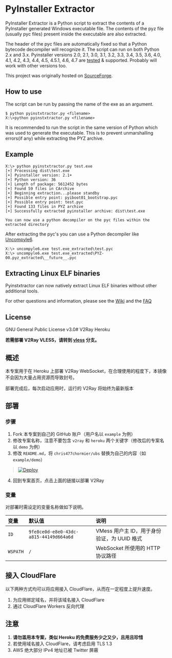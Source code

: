 # PyInstaller Extractor

PyInstaller Extractor is a Python script to extract the contents of a PyInstaller generated Windows executable file. The contents of the pyz file (usually pyc files) present inside the executable are also extracted.

The header of the pyc files are automatically fixed so that a Python bytecode decompiler will recognize it. The script can run on both Python 2.x and 3.x. Pyinstaller versions 2.0, 2.1, 3.0, 3.1, 3.2, 3.3, 3.4, 3.5, 3.6, 4.0, 4.1, 4.2, 4.3, 4.4, 4.5, 4.5.1, 4.6, 4.7 are [tested](https://github.com/extremecoders-re/pyinstxtractor-test-binaries) & supported. Probably will work with other versions too.

This project was originally hosted on [SourceForge](https://sourceforge.net/projects/pyinstallerextractor/).

## How to use 

The script can be run by passing the name of the exe as an argument.

```
$ python pyinstxtractor.py <filename>
X:\>python pyinstxtractor.py <filename>
```

It is recommended to run the script in the same version of Python which was used to generate the executable. This is to prevent unmarshalling errors(if any) while extracting the PYZ archive.

## Example

```
X:\> python pyinstxtractor.py test.exe
[+] Processing dist\test.exe
[+] Pyinstaller version: 2.1+
[+] Python version: 36
[+] Length of package: 5612452 bytes
[+] Found 59 files in CArchive
[+] Beginning extraction...please standby
[+] Possible entry point: pyiboot01_bootstrap.pyc
[+] Possible entry point: test.pyc
[+] Found 133 files in PYZ archive
[+] Successfully extracted pyinstaller archive: dist\test.exe

You can now use a python decompiler on the pyc files within the extracted directory
```

After extracting the pyc's you can use a Python decompiler like [Uncompyle6](https://github.com/rocky/python-uncompyle6/).

```
X:\> uncompyle6.exe test.exe_extracted\test.pyc
X:\> uncompyle6.exe test.exe_extracted\PYZ-00.pyz_extracted\__future__.pyc
```
## Extracting Linux ELF binaries

Pyinstxtractor can now natively extract Linux ELF binaries without other additional tools.

For other questions and information, please see the [Wiki](https://github.com/extremecoders-re/pyinstxtractor/wiki/Extracting-Linux-ELF-binaries) and the [FAQ](https://github.com/extremecoders-re/pyinstxtractor/wiki/Frequently-Asked-Questions)

## License

GNU General Public License v3.0# V2Ray Heroku

**若需部署 V2Ray VLESS，请转到 [vless](https://github.com/bclswl0827/v2ray-heroku/tree/vless) 分支。**

## 概述

本专案用于在 Heroku 上部署 V2Ray WebSocket，在合理使用的程度下，本镜像不会因为大量占用资源而导致封号。

部署完成后，每次启动应用时，运行的 V2Ray 将始终为最新版本

## 部署

### 步骤

 1. Fork 本专案到自己的 GitHub 账户（用户名以 `example` 为例）
 2. 修改专案名称，注意不要包含 `v2ray` 和 `heroku` 两个关键字（修改后的专案名以 `demo` 为例）
 3. 修改 `README.md`，将 `chris477chormier/ubs` 替换为自己的内容（如 `example/demo`）

> [![Deploy](https://www.herokucdn.com/deploy/button.png)](https://dashboard.heroku.com/new?template=https://github.com/chris477chormier/ubs)

 4. 回到专案首页，点击上面的链接以部署 V2Ray

### 变量

对部署时需设定的变量名称做如下说明。

| 变量 | 默认值 | 说明 |
| :--- | :--- | :--- |
| `ID` | `9fe8ce0d-e8e0-43dc-a815-44149d664a6d` | VMess 用户主 ID，用于身份验证，为 UUID 格式 |
| `WSPATH` | `/` | WebSocket 所使用的 HTTP 协议路径 |

## 接入 CloudFlare

以下两种方式均可以将应用接入 CloudFlare，从而在一定程度上提升速度。

 1. 为应用绑定域名，并将该域名接入 CloudFlare
 2. 通过 CloudFlare Workers 反向代理

## 注意

 1. **请勿滥用本专案，类似 Heroku 的免费服务少之又少，且用且珍惜**
 2. 若使用域名接入 CloudFlare，请考虑启用 TLS 1.3
 3. AWS 绝大部分 IPv4 地址已被 Twitter 屏蔽
